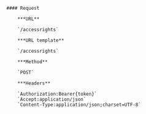     #### Request

        ***URL**

        `/accessrights`

        ***URL template**

        `/accessrights`

        ***Method**

        `POST`

        ***Headers**

        `Authorization:Bearer{token}`
        `Accept:application/json`
        `Content-Type:application/json;charset=UTF-8`
